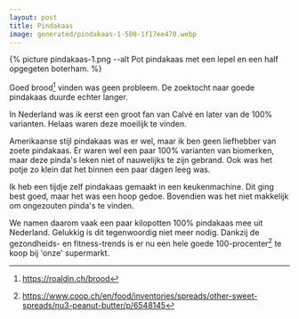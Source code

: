 ```yaml
---
layout: post
title: Pindakaas
image: generated/pindakaas-1-500-1f17ee470.webp
---
```


{% picture pindakaas-1.png --alt Pot pindakaas met een lepel en een half opgegeten boterham. %}

Goed brood[^1] vinden was geen probleem. De zoektocht naar goede pindakaas duurde echter langer.

In Nederland was ik eerst een groot fan van Calvé en later van de 100% varianten. Helaas waren deze moeilijk te vinden.

Amerikaanse stijl pindakaas was er wel, maar ik ben geen liefhebber van zoete pindakaas. Er waren wel een paar 100% varianten van biomerken, maar deze pinda's leken niet of nauwelijks te zijn gebrand. Ook was het potje zo klein dat het binnen een paar dagen leeg was.

Ik heb een tijdje zelf pindakaas gemaakt in een keukenmachine. Dit ging best goed, maar het was een hoop gedoe. Bovendien was het niet makkelijk om ongezouten pinda's te vinden.

We namen daarom vaak een paar kilopotten 100% pindakaas mee uit Nederland. Gelukkig is dit tegenwoordig niet meer nodig. Dankzij de gezondheids- en fitness-trends is er nu een hele goede 100-procenter[^2] te koop bij 'onze' supermarkt.

[^1]: <https://roaldin.ch/brood>

[^2]: <https://www.coop.ch/en/food/inventories/spreads/other-sweet-spreads/nu3-peanut-butter/p/6548145>
